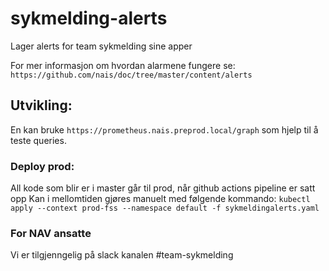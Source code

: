 # sykmelding-alerts

Lager alerts for team sykmelding sine apper

For mer informasjon om hvordan alarmene fungere se:
`https://github.com/nais/doc/tree/master/content/alerts`

## Utvikling:
En kan bruke `https://prometheus.nais.preprod.local/graph` som hjelp til å teste queries.

### Deploy prod:
All kode som blir er i master går til prod, når github actions pipeline er satt opp
Kan i mellomtiden gjøres manuelt med følgende kommando:
`kubectl apply --context prod-fss --namespace default -f sykmeldingalerts.yaml`

### For NAV ansatte
Vi er tilgjenngelig på slack kanalen #team-sykmelding